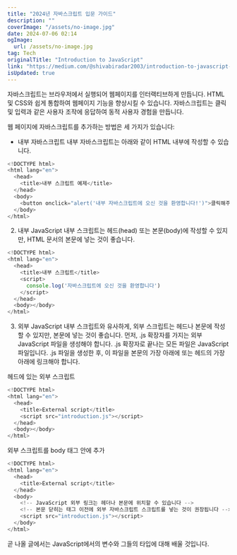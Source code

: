 ```yaml
---
title: "2024년 자바스크립트 입문 가이드"
description: ""
coverImage: "/assets/no-image.jpg"
date: 2024-07-06 02:14
ogImage: 
  url: /assets/no-image.jpg
tag: Tech
originalTitle: "Introduction to JavaScript"
link: "https://medium.com/@shivabiradar2003/introduction-to-javascript-83a3cebbfc6c"
isUpdated: true
---
```





자바스크립트는 브라우저에서 실행되어 웹페이지를 인터랙티브하게 만듭니다.
HTML 및 CSS와 쉽게 통합하여 웹페이지 기능을 향상시킬 수 있습니다.
자바스크립트는 클릭 및 입력과 같은 사용자 조작에 응답하여 동적 사용자 경험을 만듭니다.

웹 페이지에 자바스크립트를 추가하는 방법은 세 가지가 있습니다:

- 내부 자바스크립트
내부 자바스크립트는 아래와 같이 HTML 내부에 작성할 수 있습니다.

```js
<!DOCTYPE html>
<html lang="en">
  <head>
    <title>내부 스크립트 예제</title>
  </head>
  <body>
    <button onclick="alert('내부 자바스크립트에 오신 것을 환영합니다!')">클릭해주세요</button>
  </body>
</html>
```

<div class="content-ad"></div>

2. 내부 JavaScript
내부 스크립트는 헤드(head) 또는 본문(body)에 작성할 수 있지만, HTML 문서의 본문에 넣는 것이 좋습니다.

```js
<!DOCTYPE html>
<html lang="en">
  <head>
    <title>내부 스크립트</title>
    <script>
      console.log('자바스크립트에 오신 것을 환영합니다')
    </script>
  </head>
  <body></body>
</html>
```

3. 외부 JavaScript
내부 스크립트와 유사하게, 외부 스크립트는 헤드나 본문에 작성할 수 있지만, 본문에 넣는 것이 좋습니다. 먼저, .js 확장자를 가지는 외부 JavaScript 파일을 생성해야 합니다. .js 확장자로 끝나는 모든 파일은 JavaScript 파일입니다. .js 파일을 생성한 후, 이 파일을 본문의 가장 아래에 또는 헤드의 가장 아래에 링크해야 합니다.

헤드에 있는 외부 스크립트

<div class="content-ad"></div>

```js
<!DOCTYPE html>
<html lang="en">
  <head>
    <title>External script</title>
    <script src="introduction.js"></script>
  </head>
  <body></body>
</html>
```

외부 스크립트를 body 태그 안에 추가

```js
<!DOCTYPE html>
<html lang="en">
  <head>
    <title>External script</title>
  </head>
  <body>
    <!-- JavaScript 외부 링크는 헤더나 본문에 위치할 수 있습니다 -->
    <!-- 본문 닫히는 태그 이전에 외부 자바스크립트 스크립트를 넣는 것이 권장됩니다 -->
    <script src="introduction.js"></script>
  </body>
</html>
```

곧 나올 글에서는 JavaScript에서의 변수와 그들의 타입에 대해 배울 것입니다.